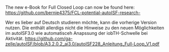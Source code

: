 The new e-Book for Full Closed Loop can now be found here:
  https://github.com/bernie4375/FCL-potential-autoISF-research-

Wer es lieber auf Deutsch studieren möchte, kann die vorherige Version nutzen. 
Die enthält allerdigs nicht die Hinweise zu den neuen Möglichkeiten im autoISF3.0 wie automatisceh Anapssung der iobTH-Schwelle bei Aktivität. 
  https://github.com/ga-zelle/autoISF/blob/A3.2.0.2_ai3.0/autoISF228_Anleitung_Full-Loop_V1.pdf
